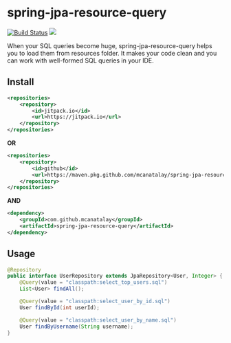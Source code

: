 # spring-jpa-resource-query

[![Build Status](https://app.travis-ci.com/mcanatalay/spring-jpa-resource-query.svg?branch=main)](https://app.travis-ci.com/mcanatalay/spring-jpa-resource-query) [![](https://jitpack.io/v/mcanatalay/spring-jpa-resource-query.svg)](https://jitpack.io/#mcanatalay/spring-jpa-resource-query)

When your SQL queries become huge, spring-jpa-resource-query helps you to load them from resources folder. It makes your code clean and you can work with well-formed SQL queries in your IDE.

## Install
```xml
<repositories>
	<repository>
        <id>jitpack.io</id>
        <url>https://jitpack.io</url>
    </repository>
</repositories>
```
**OR**
```xml
<repositories>
    <repository>
        <id>github</id>
        <url>https://maven.pkg.github.com/mcanatalay/spring-jpa-resource-query</url>
    </repository>
</repositories>
```
**AND**
```xml
<dependency>
    <groupId>com.github.mcanatalay</groupId>
    <artifactId>spring-jpa-resource-query</artifactId>
</dependency>
```

## Usage
```java
@Repository
public interface UserRepository extends JpaRepository<User, Integer> {
    @Query(value = "classpath:select_top_users.sql")
    List<User> findAll();

    @Query(value = "classpath:select_user_by_id.sql")
    User findById(int userId);

    @Query(value = "classpath:select_user_by_name.sql")
    User findByUsername(String username);
}
```
